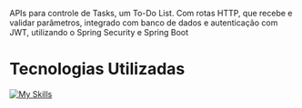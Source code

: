 <p>APIs para controle de Tasks, um To-Do List. Com rotas HTTP, que recebe e validar parâmetros, integrado com banco de dados e autenticação com JWT, utilizando o Spring Security e Spring Boot</p>

<div> 
  <h1>Tecnologias Utilizadas</h1>

[![My Skills](https://skillicons.dev/icons?i=github,git,java,maven,spring,vscode)](https://skillicons.dev)

 </div>
<div>
